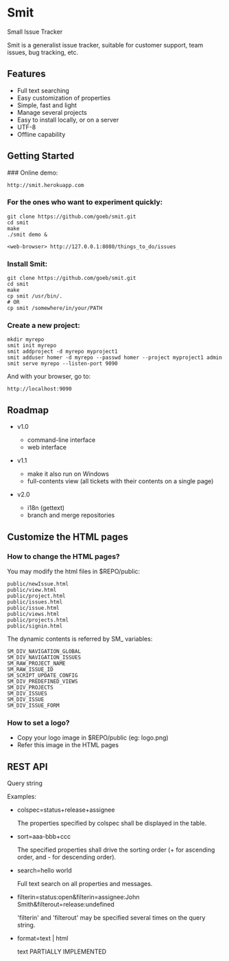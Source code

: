 Smit
====

Small Issue Tracker

Smit is a generalist issue tracker, suitable for customer support, team issues, bug tracking, etc.


Features
--------

- Full text searching
- Easy customization of properties
- Simple, fast and light
- Manage several projects
- Easy to install locally, or on a server
- UTF-8
- Offline capability


Getting Started
---------------
    
### Online demo:

    http://smit.herokuapp.com

    
### For the ones who want to experiment quickly:

    git clone https://github.com/goeb/smit.git
    cd smit
    make
    ./smit demo &

    <web-browser> http://127.0.0.1:8080/things_to_do/issues


### Install Smit:
    
    git clone https://github.com/goeb/smit.git
    cd smit
    make
    cp smit /usr/bin/.
    # OR    
    cp smit /somewhere/in/your/PATH


### Create a new project:
    
    mkdir myrepo
    smit init myrepo
    smit addproject -d myrepo myproject1  
    smit adduser homer -d myrepo --passwd homer --project myproject1 admin
    smit serve myrepo --listen-port 9090

And with your browser, go to:

    http://localhost:9090

    

Roadmap
---

- v1.0
  - command-line interface
  - web interface

- v1.1
  - make it also run on Windows
  - full-contents view (all tickets with their contents on a single page)

- v2.0
  - i18n (gettext)
  - branch and merge repositories


Customize the HTML pages
------------------------

### How to change the HTML pages?

You may modify the html files in $REPO/public:

    public/newIssue.html
    public/view.html
    public/project.html
    public/issues.html
    public/issue.html
    public/views.html
    public/projects.html
    public/signin.html

The dynamic contents is referred by SM_ variables:

    SM_DIV_NAVIGATION_GLOBAL
    SM_DIV_NAVIGATION_ISSUES
    SM_RAW_PROJECT_NAME
    SM_RAW_ISSUE_ID
    SM_SCRIPT_UPDATE_CONFIG
    SM_DIV_PREDEFINED_VIEWS
    SM_DIV_PROJECTS
    SM_DIV_ISSUES
    SM_DIV_ISSUE
    SM_DIV_ISSUE_FORM

### How to set a logo?

* Copy your logo image in $REPO/public (eg: logo.png)
* Refer this image in the HTML pages


REST API
--------

Query string

Examples:
    
- colspec=status+release+assignee

    The properties specified by colspec shall be displayed in the table.

- sort=aaa-bbb+ccc

    The specified properties shall drive the sorting order (+ for ascending order, and - for descending order).

- search=hello world

    Full text search on all properties and messages.

- filterin=status:open&filterin=assignee:John Smith&filterout=release:undefined

    'filterin' and 'filterout' may be specified several times on the query string.

- format=text | html

    text PARTIALLY IMPLEMENTED

